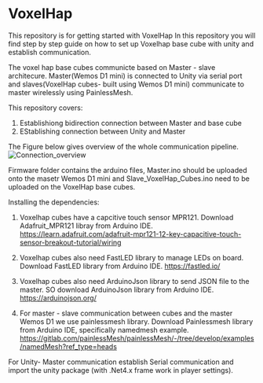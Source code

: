# VoxelHap
This repository is for getting started with VoxelHap 
In this repository you will find step by step guide on how to set up Voxelhap base cube with unity and establish communication. 
 
The voxel hap base cubes communicte based on Master - slave architecure. Master(Wemos D1 mini) is connected to Unity via serial port and slaves(VoxelHap cubes- built using Wemos D1 mini) communicate to master wirelessly using PainlessMesh.  

This repository covers: 
1. Establishiong bidirection connection between Master and base cube
2. EStablishing connection between Unity and Master

The Figure below gives overview of the whole communication pipeline. 
![Connection_overview](https://github.com/kirangani/VoxelHap/assets/17798189/2c58aeb7-d2fb-4078-8863-977716c854b9)

Firmware folder contains the arduino files, Master.ino should be uploaded onto the masetr Wemos D1 mini and Slave_VoxelHap_Cubes.ino need to be uploaded on the VoxelHap base cubes. 

Installing the dependencies: 
1. Voxelhap cubes have a capcitive touch sensor MPR121. Download Adafruit_MPR121 libray from Arduino IDE.
   https://learn.adafruit.com/adafruit-mpr121-12-key-capacitive-touch-sensor-breakout-tutorial/wiring
   
2. Voxelhap cubes also need FastLED library to manage LEDs on board. Download FastLED library from Arduino IDE.
   https://fastled.io/

4. Voxelhap cubes also need ArduinoJson library to send JSON file to the master. SO download ArduinoJson library from Arduino IDE.
   https://arduinojson.org/
   
5. For master - slave communication between cubes and the master Wemos D1 we use painlessmesh library.
   Download Painlessmesh library from Arduino IDE, specifically namedmesh example.
   https://gitlab.com/painlessMesh/painlessMesh/-/tree/develop/examples/namedMesh?ref_type=heads

For Unity- Master communication establish Serial communication and import the unity package (with .Net4.x frame work in player settings). 
